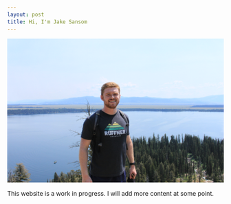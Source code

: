 ```yaml
---
layout: post
title: Hi, I'm Jake Sansom
---
```


<img src="https://raw.githubusercontent.com/jhsansom/jhsansom.github.io/master/_posts/profile.JPG">

This website is a work in progress. I will add more content at some point.